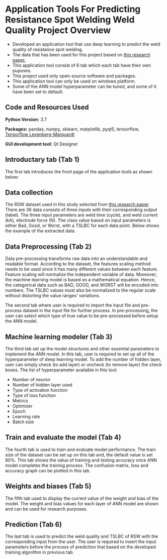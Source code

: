 # Application Tools For Predicting Resistance Spot Welding Weld Quality Project Overview 
* Developed an application tool that use deep learning to predict the weld quality of resistance spot welding. 
* The data that has been used for this project based on [this research paper.](https://www.sciencedirect.com/science/article/pii/S0261306908001301)
* This application tool consist of 6 tab which each tab have their own puposes.
* This project used only open-source software and packages.
* This application tool can only be used on windows platform.
* Some of the ANN model hyperparameter can be tuned, and some of it have been set to default.

## Code and Resources Used 
**Python Version:** 3.7

**Packages:** pandas, numpy, sklearn, matplotlib, pyqt5, tensorflow, [Tensorflow Levenberg-Marquardt](https://github.com/fabiodimarco/tf-levenberg-marquardt)

**GUI development tool:** Qt Designer

## Introductary tab (Tab 1)
The first tab introduces the front page of the application tools as shown below:


## Data collection
The RSW dataset used in this study selected from [this research paper](https://www.sciencedirect.com/science/article/pii/S0261306908001301). There are 36 data consists of three inputs with their corresponding output (label). The three input parameters are weld time (cycle), and weld current (kA), electrode force (N). The class value based on input parameters is either Bad, Good, or Worst, with a TSLBC for each data point. Below shows the example of the extracted data.

## Data Preprocessing (Tab 2)
Data pre-processing transforms raw data into an understandable and readable format. According to the dataset, the features scaling method needs to be used since it has many different values between each feature. Feature scaling will normalize the independent variable of data. Moreover, the machine learning model is based on a mathematical equation. Hence, the categorical data such as BAD, GOOD, and WORST will be encoded into numbers. The TSLBC values must also be normalized to the regular scale without distorting the value ranges' variations.

The second tab where user is required to import the input file and pre-process dataset in the input file for further process. In pre-processing, the user can select which type of true value to be pre-processed before setup the ANN model.

## Machine learning modeler (Tab 3)
The third tab set up the model structures and other essential parameters to implement the ANN model. In this tab, user is required to set up all of the hyperparameter of deep learning model. To add the number of hidden layer, user can simply check (to add layer) or uncheck (to remove layer) the check boxes. 
The list of hyperparameter available in this tool:
* Number of neuron
* Number of hidden layer used
* Type of activation function
* Type of loss function
* Metrics
* Optimizer
* Epoch
* Learning rate
* Batch size

## Train and evaluate the model (Tab 4)
The fourth tab is used to train and evaluate model performance. The train size of the dataset can be set up on this tab and, the default value is set 80%. This tab shows the value of training and testing accuracy once ANN model completes the training process. The confusion matrix, loss and accuracy graph can be plotted in this tab. 

## Weights and biases (Tab 5)
The fifth tab used to display the current value of the weight and bias of the model. The weight and bias values for each layer of ANN model are shown and can be used for research purposes.

## Prediction (Tab 6)
The last tab is used to predict the weld quality and TSLBC of RSW with the corresponding input from the user. The user is required to insert the input parameters before the process of prediction that based on the developed training algorithm in previous tab.

